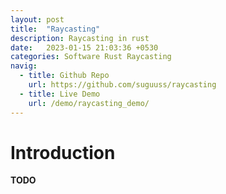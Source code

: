 ```yaml
---
layout: post
title:  "Raycasting"
description: Raycasting in rust
date:   2023-01-15 21:03:36 +0530
categories: Software Rust Raycasting
navig: 
  - title: Github Repo
    url: https://github.com/suguuss/raycasting
  - title: Live Demo
    url: /demo/raycasting_demo/
---
```


# Introduction

**TODO**